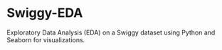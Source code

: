# Swiggy-EDA
Exploratory Data Analysis (EDA) on a Swiggy dataset using Python and Seaborn for visualizations.
